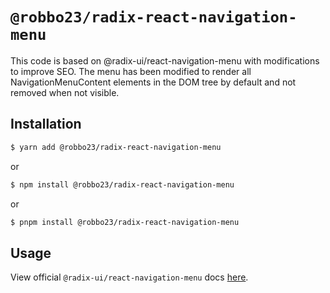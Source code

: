 # `@robbo23/radix-react-navigation-menu`

This code is based on @radix-ui/react-navigation-menu with modifications to improve SEO. The menu has been modified to
render all NavigationMenuContent elements in the DOM tree by default and not removed when not visible.

## Installation

```sh
$ yarn add @robbo23/radix-react-navigation-menu
```

or

```sh
$ npm install @robbo23/radix-react-navigation-menu
```

or

```sh
$ pnpm install @robbo23/radix-react-navigation-menu
```

## Usage

View official `@radix-ui/react-navigation-menu` docs [here](https://radix-ui.com/primitives/docs/components/navigation-menu).
